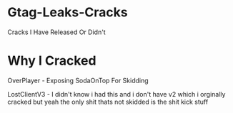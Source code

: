 # Gtag-Leaks-Cracks
Cracks I Have Released Or Didn't

# Why I Cracked
OverPlayer - Exposing SodaOnTop For Skidding

LostClientV3 - I didn't know i had this and i don't have v2 which i orginally cracked but yeah the only shit thats not skidded is the shit kick stuff
